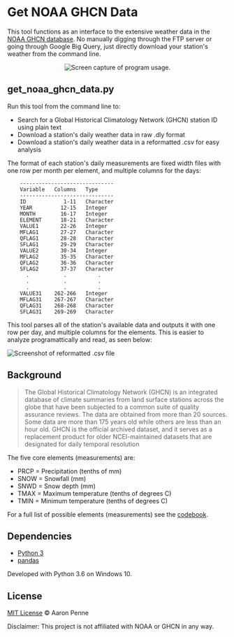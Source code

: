 Get NOAA GHCN Data
==================

This tool functions as an interface to the extensive weather data in the [NOAA GHCN database](https://www.ncdc.noaa.gov/data-access/land-based-station-data/land-based-datasets/global-historical-climatology-network-ghcn). No manually digging through the FTP server or going through Google Big Query, just directly download your station's weather from the command line.

<p align="center"><img src="https://github.com/aaronpenne/get_noaa_ghcn_data/blob/master/screenshots/usage_mac.gif" alt="Screen capture of program usage."></p>

get_noaa_ghcn_data.py
---------------------
Run this tool from the command line to:
- Search for a Global Historical Climatology Network (GHCN) station ID using plain text
- Download a station's daily weather data in raw .dly format
- Download a station's daily weather data in a reformatted .csv for easy analysis

The format of each station's daily measurements are fixed width files with one row per month per element, and multiple columns for the days:

```
    ------------------------------
    Variable   Columns   Type
    ------------------------------
    ID            1-11   Character
    YEAR         12-15   Integer
    MONTH        16-17   Integer
    ELEMENT      18-21   Character
    VALUE1       22-26   Integer
    MFLAG1       27-27   Character
    QFLAG1       28-28   Character
    SFLAG1       29-29   Character
    VALUE2       30-34   Integer
    MFLAG2       35-35   Character
    QFLAG2       36-36   Character
    SFLAG2       37-37   Character
      .           .          .
      .           .          .
      .           .          .
    VALUE31    262-266   Integer
    MFLAG31    267-267   Character
    QFLAG31    268-268   Character
    SFLAG31    269-269   Character
```

This tool parses all of the station's available data and outputs it with one row per day, and multiple columns for the elements. This is easier to analyze programattically and read, as seen below: 

![Screenshot of reformatted .csv file](https://github.com/aaronpenne/get_noaa_ghcn_data/blob/master/screenshots/csv.png)


Background
----------

> The Global Historical Climatology Network (GHCN) is an integrated database of climate summaries from land surface stations across the globe that have been subjected to a common suite of quality assurance reviews. The data are obtained from more than 20 sources. Some data are more than 175 years old while others are less than an hour old. GHCN is the official archived dataset, and it serves as a replacement product for older NCEI-maintained datasets that are designated for daily temporal resolution

The five core elements (measurements) are:
- PRCP = Precipitation (tenths of mm)
- SNOW = Snowfall (mm)
- SNWD = Snow depth (mm)
- TMAX = Maximum temperature (tenths of degrees C)
- TMIN = Minimum temperature (tenths of degrees C)

For a full list of possible elements (measurements) see the [codebook](https://www1.ncdc.noaa.gov/pub/data/ghcn/daily/readme.txt).


Dependencies
------------
- [Python 3](https://www.python.org/)
- [pandas](https://github.com/pandas-dev/pandas)

Developed with Python 3.6 on Windows 10. 


License
-------
[MIT License](https://github.com/aaronpenne/get_noaa_ghcn_data/blob/master/LICENSE.md) © Aaron Penne

Disclaimer: This project is not affiliated with NOAA or GHCN in any way.
